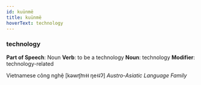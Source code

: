 ```yaml
---
id: kuünmë
title: kuünmë
hoverText: technology
---
```


### technology

**Part of Speech**: Noun
**Verb**: to be a technology
**Noun**: technology
**Modifier**: technology-related

Vietnamese công nghệ [kəwŋ͡m˧˧ ŋe˧˨ʔ]
*Austro-Asiatic Language Family*